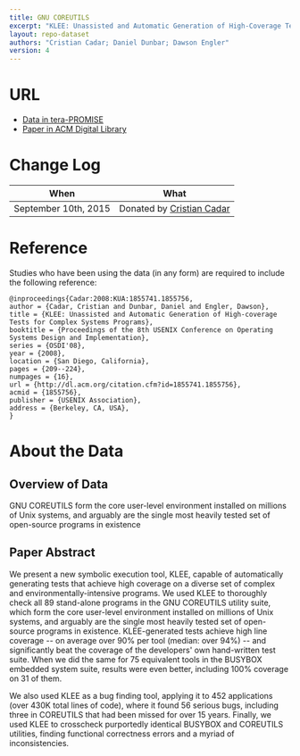 ```yaml
---
title: GNU COREUTILS
excerpt: "KLEE: Unassisted and Automatic Generation of High-Coverage Tests for Complex Systems Programs"
layout: repo-dataset
authors: "Cristian Cadar; Daniel Dunbar; Dawson Engler"
version: 4
---
```


# URL

* [Data in tera-PROMISE](https://terapromise.csc.ncsu.edu/!/#repo/view/head/software-maintenance/gnu)
* [Paper in ACM Digital Library](http://dl.acm.org/citation.cfm?id=1855741.1855756)

# Change Log

When | What
---- | ----
September 10th, 2015 | Donated by [Cristian Cadar](mailto:c.cadar@imperial.ac.uk)

# Reference

Studies who have been using the data (in any form) are required to include the following reference:

```
@inproceedings{Cadar:2008:KUA:1855741.1855756,
author = {Cadar, Cristian and Dunbar, Daniel and Engler, Dawson},
title = {KLEE: Unassisted and Automatic Generation of High-coverage Tests for Complex Systems Programs},
booktitle = {Proceedings of the 8th USENIX Conference on Operating Systems Design and Implementation},
series = {OSDI'08},
year = {2008},
location = {San Diego, California},
pages = {209--224},
numpages = {16},
url = {http://dl.acm.org/citation.cfm?id=1855741.1855756},
acmid = {1855756},
publisher = {USENIX Association},
address = {Berkeley, CA, USA},
}
```

# About the Data

## Overview of Data

GNU COREUTILS form the core
user-level environment installed on millions of Unix systems,
and arguably are the single most heavily tested set
of open-source programs in existence

## Paper Abstract

We present a new symbolic execution tool, KLEE, capable of automatically generating tests that achieve high coverage on a diverse set of complex and environmentally-intensive programs. We used KLEE to thoroughly check all 89 stand-alone programs in the GNU COREUTILS utility suite, which form the core user-level environment installed on millions of Unix systems, and arguably are the single most heavily tested set of open-source programs in existence. KLEE-generated tests achieve high line coverage -- on average over 90% per tool (median: over 94%) -- and significantly beat the coverage of the developers' own hand-written test suite. When we did the same for 75 equivalent tools in the BUSYBOX embedded system suite, results were even better, including 100% coverage on 31 of them.

We also used KLEE as a bug finding tool, applying it to 452 applications (over 430K total lines of code), where it found 56 serious bugs, including three in COREUTILS that had been missed for over 15 years. Finally, we used KLEE to crosscheck purportedly identical BUSYBOX and COREUTILS utilities, finding functional correctness errors and a myriad of inconsistencies.
